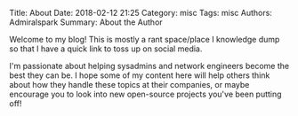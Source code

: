 Title: About
Date: 2018-02-12 21:25
Category: misc
Tags: misc
Authors: Admiralspark
Summary: About the Author

Welcome to my blog! This is mostly a rant space/place I knowledge dump so that I have a quick link to toss up on social media. 

I'm passionate about helping sysadmins and network engineers become the best they can be. I hope some of my content here will help others think about how they handle these topics at their companies, or maybe encourage you to look into new open-source projects you've been putting off!